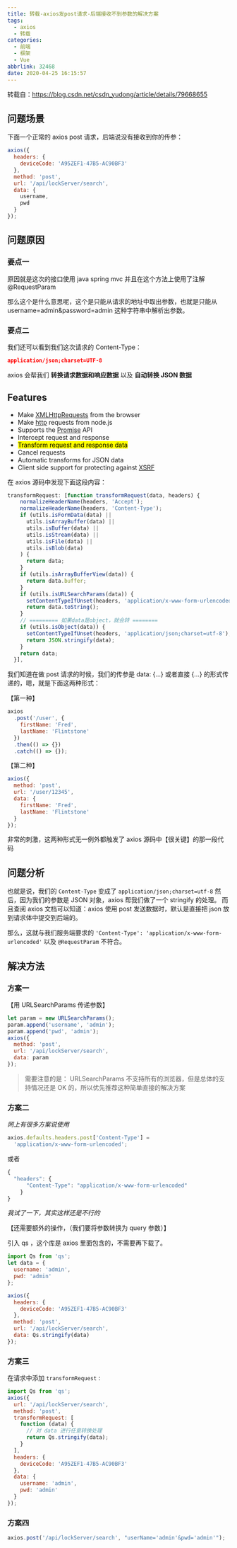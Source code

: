 ```yaml
---
title: 转载-axios发post请求-后端接收不到参数的解决方案
tags:
  - axios
  - 转载
categories:
  - 前端
  - 框架
  - Vue
abbrlink: 32468
date: 2020-04-25 16:15:57
---
```


转载自：https://blog.csdn.net/csdn_yudong/article/details/79668655

## 问题场景

下面一个正常的 axios post 请求，后端说没有接收到你的传参：

```js
axios({
  headers: {
    deviceCode: 'A95ZEF1-47B5-AC90BF3'
  },
  method: 'post',
  url: '/api/lockServer/search',
  data: {
    username,
    pwd
  }
});
```

## 问题原因

### 要点一

原因就是这次的接口使用 java spring mvc
并且在这个方法上使用了注解 @RequestParam

那么这个是什么意思呢，这个是只能从请求的地址中取出参数，也就是只能从 username=admin&password=admin 这种字符串中解析出参数。

### 要点二

我们还可以看到我们这次请求的 Content-Type：

```json
application/json;charset=UTF-8
```

axios 会帮我们 **转换请求数据和响应数据** 以及 **自动转换 JSON 数据**

## Features

- Make [XMLHttpRequests](https://developer.mozilla.org/en-US/docs/Web/API/XMLHttpRequest) from the browser
- Make [http](http://nodejs.org/api/http.html) requests from node.js
- Supports the [Promise](https://developer.mozilla.org/en-US/docs/Web/JavaScript/Reference/Global_Objects/Promise) API
- Intercept request and response
- <mark>Transform request and response data</mark>
- Cancel requests
- Automatic transforms for JSON data
- Client side support for protecting against [XSRF](http://en.wikipedia.org/wiki/Cross-site_request_forgery)

在 axios 源码中发现下面这段内容：

```js
transformRequest: [function transformRequest(data, headers) {
    normalizeHeaderName(headers, 'Accept');
    normalizeHeaderName(headers, 'Content-Type');
    if (utils.isFormData(data) ||
      utils.isArrayBuffer(data) ||
      utils.isBuffer(data) ||
      utils.isStream(data) ||
      utils.isFile(data) ||
      utils.isBlob(data)
    ) {
      return data;
    }
    if (utils.isArrayBufferView(data)) {
      return data.buffer;
    }
    if (utils.isURLSearchParams(data)) {
      setContentTypeIfUnset(headers, 'application/x-www-form-urlencoded;charset=utf-8');
      return data.toString();
    }
    // ========= 如果data是object，就会转 ========
    if (utils.isObject(data)) {
      setContentTypeIfUnset(headers, 'application/json;charset=utf-8');
      return JSON.stringify(data);
    }
    return data;
  }],
```

我们知道在做 post 请求的时候，我们的传参是 data: {...} 或者直接 {...} 的形式传递的，嗯，就是下面这两种形式：

【第一种】

```js
axios
  .post('/user', {
    firstName: 'Fred',
    lastName: 'Flintstone'
  })
  .then(() => {})
  .catch(() => {});
```

【第二种】

```js
axios({
  method: 'post',
  url: '/user/12345',
  data: {
    firstName: 'Fred',
    lastName: 'Flintstone'
  }
});
```

非常的刺激，这两种形式无一例外都触发了 axios 源码中【很关键】的那一段代码

## 问题分析

也就是说，我们的 `Content-Type` 变成了 `application/json;charset=utf-8`
然后，因为我们的参数是 JSON 对象，axios 帮我们做了一个 stringify 的处理。
而且查阅 axios 文档可以知道：axios 使用 post 发送数据时，默认是直接把 json 放到请求体中提交到后端的。

那么，这就与我们服务端要求的 `'Content-Type': 'application/x-www-form-urlencoded'` 以及 `@RequestParam` 不符合。

## 解决方法

### 方案一

【用 URLSearchParams 传递参数】

```js
let param = new URLSearchParams();
param.append('username', 'admin');
param.append('pwd', 'admin');
axios({
  method: 'post',
  url: '/api/lockServer/search',
  data: param
});
```

> 需要注意的是： URLSearchParams 不支持所有的浏览器，但是总体的支持情况还是 OK 的，所以优先推荐这种简单直接的解决方案

### 方案二

_网上有很多方案说使用_

```js
axios.defaults.headers.post['Content-Type'] =
  'application/x-www-form-urlencoded';
```

或者

```js
{
  "headers": {
      "Content-Type": "application/x-www-form-urlencoded"
    }
}
```

_我试了一下，其实这样还是不行的_

【还需要额外的操作，（我们要将参数转换为 query 参数）】

引入 qs ，这个库是 axios 里面包含的，不需要再下载了。

```js
import Qs from 'qs';
let data = {
  username: 'admin',
  pwd: 'admin'
};

axios({
  headers: {
    deviceCode: 'A95ZEF1-47B5-AC90BF3'
  },
  method: 'post',
  url: '/api/lockServer/search',
  data: Qs.stringify(data)
});
```

### 方案三

在请求中添加 `transformRequest` :

```js
import Qs from 'qs';
axios({
  url: '/api/lockServer/search',
  method: 'post',
  transformRequest: [
    function (data) {
      // 对 data 进行任意转换处理
      return Qs.stringify(data);
    }
  ],
  headers: {
    deviceCode: 'A95ZEF1-47B5-AC90BF3'
  },
  data: {
    username: 'admin',
    pwd: 'admin'
  }
});
```

### 方案四

```js
axios.post('/api/lockServer/search', "userName='admin'&pwd='admin'");
```
